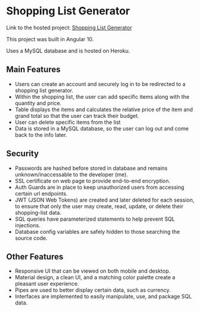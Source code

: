# Shopping List Generator

Link to the hosted project: <a href="https://shopping-list-organizer.herokuapp.com/signup" target="_blank">Shopping List Generator</a>

This project was built in Angular 10.

Uses a MySQL database and is hosted on Heroku.

## Main Features

- Users can create an account and securely log in to be redirected to a shopping list generator.
- Within the shopping list, the user can add specific items along with the quantity and price.
- Table displays the items and calculates the relative price of the item and grand total so that the user can track their budget.
- User can delete specific items from the list
- Data is stored in a MySQL database, so the user can log out and come back to the info later.

## Security

- Passwords are hashed before stored in database and remains unknown/inaccessable to the developer (me).
- SSL certificate on web page to provide end-to-end encryption.
- Auth Guards are in place to keep unauthorized users from accessing certain url endpoints.
- JWT (JSON Web Tokens) are created and later deleted for each session, to ensure that only the user may create, read, update, or delete their shopping-list data.
- SQL queries have parameterized statements to help prevent SQL injections.
- Database config variables are safely hidden to those searching the source code.

## Other Features

- Responsive UI that can be viewed on both mobile and desktop.
- Material design, a clean UI, and a matching color palette create a pleasant user experience.
- Pipes are used to better display certain data, such as currency.
- Interfaces are implemented to easily manipulate, use, and package SQL data.
